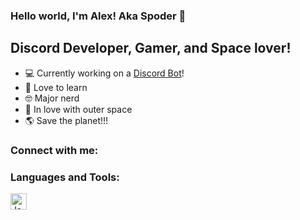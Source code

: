### Hello world, I'm Alex! Aka Spoder 👋

## Discord Developer, Gamer, and Space lover!

- 💻 Currently working on a [Discord Bot](https://discord.com/api/oauth2/authorize?client_id=932455367777067079&permissions=321536&scope=bot%20applications.commands)!
- 📕 Love to learn
- 🤓 Major nerd
- 🚀 In love with outer space
- 🌎 Save the planet!!!

### Connect with me:

### Languages and Tools:

<img align="left" alt="JavaScript" width="26px" src="https://www.freepnglogos.com/uploads/javascript-png/javascript-vector-logo-yellow-png-transparent-javascript-vector-12.png"/>

<br />
<br />

[linkedin]: https://www.linkedin.com/in/alex-dowdney-89627622a/